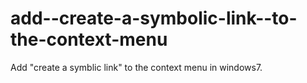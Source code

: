 add--create-a-symbolic-link--to-the-context-menu
================================================

Add "create a symblic link" to the context menu in windows7.